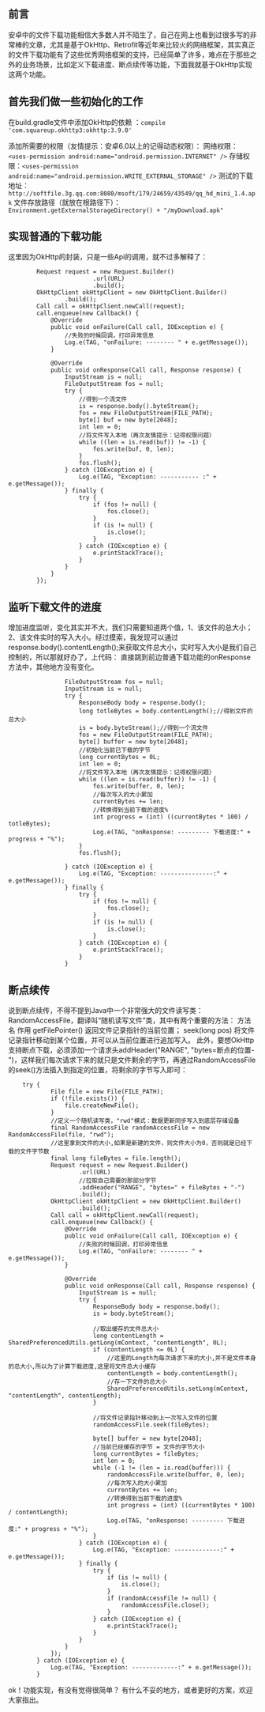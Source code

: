 
前言
--

安卓中的文件下载功能相信大多数人并不陌生了，自己在网上也看到过很多写的非常棒的文章，尤其是基于OkHttp、Retrofit等近年来比较火的网络框架，其实真正的文件下载功能有了这些优秀网络框架的支持，已经简单了许多，难点在于那些之外的业务场景，比如定义下载进度、断点续传等功能，下面我就基于OkHttp实现这两个功能。


首先我们做一些初始化的工作
--------------

在build.gradle文件中添加OkHttp的依赖 ：`compile 'com.squareup.okhttp3:okhttp:3.9.0'`

添加所需要的权限（友情提示：安卓6.0以上的记得动态权限）：
网络权限：`<uses-permission android:name="android.permission.INTERNET" />`
存储权限：`<uses-permission android:name="android.permission.WRITE_EXTERNAL_STORAGE" />`
测试的下载地址：`http://softfile.3g.qq.com:8080/msoft/179/24659/43549/qq_hd_mini_1.4.apk`
文件存放路径（就放在根路径下）：`Environment.getExternalStorageDirectory() + "/myDownload.apk"`

实现普通的下载功能
---------

这里因为OkHttp的封装，只是一些Api的调用，就不过多解释了：
```
		Request request = new Request.Builder()
		                .url(URL)
		                .build();
        OkHttpClient okHttpClient = new OkHttpClient.Builder()
                .build();
        Call call = okHttpClient.newCall(request);
        call.enqueue(new Callback() {
            @Override
            public void onFailure(Call call, IOException e) {
                //失败的时候回调，打印异常信息
                Log.e(TAG, "onFailure: -------- " + e.getMessage());
            }

            @Override
            public void onResponse(Call call, Response response) {
                InputStream is = null;
                FileOutputStream fos = null;
                try {
                    //得到一个流文件
                    is = response.body().byteStream();
                    fos = new FileOutputStream(FILE_PATH);
                    byte[] buf = new byte[2048];
                    int len = 0;
                    //将文件写入本地（再次友情提示：记得权限问题）
                    while ((len = is.read(buf)) != -1) {
                        fos.write(buf, 0, len);
                    }
                    fos.flush();
                } catch (IOException e) {
                    Log.e(TAG, "Exception: ----------- :" + e.getMessage());
                } finally {
                    try {
                        if (fos != null) {
                            fos.close();
                        }
                        if (is != null) {
                            is.close();
                        }
                    } catch (IOException e) {
                        e.printStackTrace();
                    }
                }
            }
        });
```

监听下载文件的进度
---------

增加进度监听，变化其实并不大，我们只需要知道两个值，1、该文件的总大小；2、该文件实时的写入大小。经过摸索，我发现可以通过response.body().contentLength();来获取文件总大小，实时写入大小是我们自己控制的，所以那就好办了，上代码：
直接跳到前边普通下载功能的onResponse方法中，其他地方没有变化。
		
```
				FileOutputStream fos = null;
                InputStream is = null;
                try {
                    ResponseBody body = response.body();
                    long totleBytes = body.contentLength();//得到文件的总大小
                    is = body.byteStream();//得到一个流文件
                    fos = new FileOutputStream(FILE_PATH);
                    byte[] buffer = new byte[2048];
                    //初始化当前已下载的字节
                    long currentBytes = 0L;
                    int len = 0;
                    //将文件写入本地（再次友情提示：记得权限问题）
                    while ((len = is.read(buffer)) != -1) {
                        fos.write(buffer, 0, len);
                        //每次写入的大小累加
                        currentBytes += len;
                        //转换得到当前下载的进度%
                        int progress = (int) ((currentBytes * 100) / totleBytes);
                        Log.e(TAG, "onResponse: --------- 下载进度:" + progress + "%");
                    }
                    fos.flush();

                } catch (IOException e) {
                    Log.e(TAG, "Exception: ---------------:" + e.getMessage());
                } finally {
                    try {
                        if (fos != null) {
                            fos.close();
                        }
                        if (is != null) {
                            is.close();
                        }
                    } catch (IOException e) {
                        e.printStackTrace();
                    }
                }
```

断点续传
----

说到断点续传，不得不提到Java中一个非常强大的文件读写类：RandomAccessFile，翻译叫“随机读写文件”类，其中有两个重要的方法：
方法名                  作用
getFilePointer() 	  返回文件记录指针的当前位置；
seek(long pos) 	  将文件记录指针移动到某个位置，并可以从当前位置进行追加写入。
此外，要想OkHttp支持断点下载，必须添加一个请求头addHeader("RANGE", "bytes=断点的位置-")，这样我们每次请求下来的就只是文件剩余的字节，再通过RandomAccessFile的seek()方法插入到指定的位置，将剩余的字节写入即可：
```
	try {
            File file = new File(FILE_PATH);
            if (!file.exists()) {
                file.createNewFile();
            }
            //定义一个随机读写类，"rwd"模式：数据更新同步写入到底层存储设备
            final RandomAccessFile randomAccessFile = new RandomAccessFile(file, "rwd");
            //这里拿到文件的大小,如果是新建的文件，则文件大小为0，否则就是已经下载的文件字节数
            final long fileBytes = file.length();
            Request request = new Request.Builder()
                    .url(URL)
                    //拉取自己需要的那部分字节
                    .addHeader("RANGE", "bytes=" + fileBytes + "-")
                    .build();
            OkHttpClient okHttpClient = new OkHttpClient.Builder()
                    .build();
            Call call = okHttpClient.newCall(request);
            call.enqueue(new Callback() {
                @Override
                public void onFailure(Call call, IOException e) {
                    //失败的时候回调，打印异常信息
                    Log.e(TAG, "onFailure: -------- " + e.getMessage());
                }

                @Override
                public void onResponse(Call call, Response response) {
                    InputStream is = null;
                    try {
                        ResponseBody body = response.body();
                        is = body.byteStream();
                        
                        //取出缓存的文件总大小
                        long contentLength = SharedPreferencedUtils.getLong(mContext, "contentLength", 0L);
                        if (contentLength <= 0L) {
                            //这里的Length为每次请求下来的大小,并不是文件本身的总大小,所以为了计算下载进度,这里将文件总大小缓存
                            contentLength = body.contentLength();
                            //存一下文件的总大小
                            SharedPreferencedUtils.setLong(mContext, "contentLength", contentLength);
                        }
                        
                        //将文件记录指针移动到上一次写入文件的位置
                        randomAccessFile.seek(fileBytes);

                        byte[] buffer = new byte[2048];
                        //当前已经缓存的字节 = 文件的字节大小
                        long currentBytes = fileBytes;
                        int len = 0;
                        while (-1 != (len = is.read(buffer))) {
                            randomAccessFile.write(buffer, 0, len);
                            //每次写入的大小累加
                            currentBytes += len;
                            //转换得到当前下载的进度%
                            int progress = (int) ((currentBytes * 100) / contentLength);
                            Log.e(TAG, "onResponse: --------- 下载进度:" + progress + "%");
                        }
                    } catch (IOException e) {
                        Log.e(TAG, "Exception: -------------:" + e.getMessage());
                    } finally {
                        try {
                            if (is != null) {
                                is.close();
                            }
                            if (randomAccessFile != null) {
                                randomAccessFile.close();
                            }
                        } catch (IOException e) {
                            e.printStackTrace();
                        }
                    }
                }
            });
        } catch (IOException e) {
            Log.e(TAG, "Exception: -------------:" + e.getMessage());
        }
```

ok！功能实现，有没有觉得很简单？ 有什么不妥的地方，或者更好的方案，欢迎大家指出。